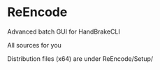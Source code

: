 # ReEncode
Advanced batch GUI for HandBrakeCLI

All sources for you

Distribution files (x64) are under ReEncode/Setup/
